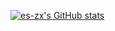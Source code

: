 [![es-zx's GitHub stats](https://github-readme-stats.vercel.app/api?username=es-zx)](https://github.com/anuraghazra/github-readme-stats)
